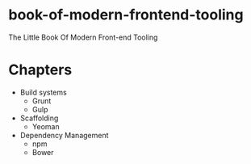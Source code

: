 book-of-modern-frontend-tooling
===============================

The Little Book Of Modern Front-end Tooling

# Chapters

* Build systems
  * Grunt
  * Gulp
* Scaffolding
  * Yeoman
* Dependency Management
  * npm
  * Bower
